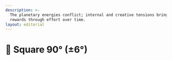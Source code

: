 ```yaml
---
description: >-
  The planetary energies conflict; internal and creative tensions bring rich
  rewards through effort over time.
layout: editorial
---
```


# 🔲 Square 90° (±6°)

